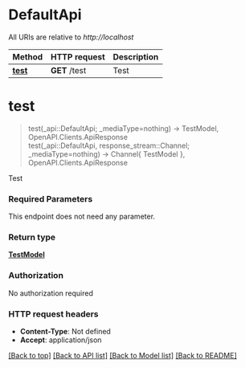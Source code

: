 # DefaultApi

All URIs are relative to *http://localhost*

Method | HTTP request | Description
------------- | ------------- | -------------
[**test**](DefaultApi.md#test) | **GET** /test | Test


# **test**
> test(_api::DefaultApi; _mediaType=nothing) -> TestModel, OpenAPI.Clients.ApiResponse <br/>
> test(_api::DefaultApi, response_stream::Channel; _mediaType=nothing) -> Channel{ TestModel }, OpenAPI.Clients.ApiResponse

Test

### Required Parameters
This endpoint does not need any parameter.

### Return type

[**TestModel**](TestModel.md)

### Authorization

No authorization required

### HTTP request headers

 - **Content-Type**: Not defined
 - **Accept**: application/json

[[Back to top]](#) [[Back to API list]](../README.md#api-endpoints) [[Back to Model list]](../README.md#models) [[Back to README]](../README.md)

